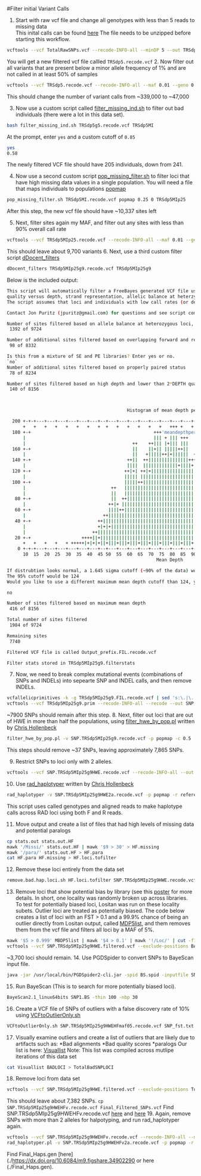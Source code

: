 #Filter initial Variant Calls
1. Start with raw vcf file and change all genotypes with less than 5 reads to missing data  
   This inital calls can be found [here](https://dx.doi.org/10.6084/m9.figshare.3490226)
      The file needs to be unzipped before starting this workflow.
```sh
vcftools --vcf TotalRawSNPs.vcf --recode-INFO-all --minDP 5 --out TRSdp5 --recode
```
   You will get a new filtered vcf file callled `TRSdp5.recode.vcf`
2.  Now filter out all variants that are present below a minor allele frequency of 1% and are not called in at least 50% of samples

```sh
vcftools --vcf TRSdp5.recode.vcf --recode-INFO-all --maf 0.01 --geno 0.5 --out TRSdp5g5 --recode
```
   This should change the number of variant calls from ~339,000 to ~47,000

3.  Now use a custom script called [filter_missing_ind.sh](https://github.com/jpuritz/dDocent/blob/master/scripts/filter_missing_ind.sh) to filter out bad individuals (there were a lot in this data set).
```sh
bash filter_missing_ind.sh TRSdp5g5.recode.vcf TRSdp5MI
```

   At the prompt, enter `yes` and a custom cutoff of `0.85`
```sh
yes
0.58
```
   The newly filtered VCF file should have 205 individuals, down from 241.

4.  Now use a second custom script [pop_missing_filter.sh](https://github.com/jpuritz/dDocent/blob/master/scripts/pop_missing_filter.sh) to filter loci that have high missing data values in a single population.  You will need a file that maps individuals to populations [popmap](./popmap)
```sh
pop_missing_filter.sh TRSdp5MI.recode.vcf popmap 0.25 0 TRSdp5MIp25
```
   After this step, the new vcf file should have ~10,337 sites left

5. Next, filter sites again my MAF, and filter out any sites with less than 90% overall call rate
```sh
vcftools --vcf TRSdp5MIp25.recode.vcf --recode-INFO-all --maf 0.01 --geno 0.9 --out TRSdp5MIp25g9 --recode
```
   This should leave about 9,700 variants
6. Next, use a third custom filter script [dDocent_filters](https://github.com/jpuritz/dDocent/blob/master/scripts/dDocent_filters)

```sh
dDocent_filters TRSdp5MIp25g9.recode.vcf TRSdp5MIp25g9
```
   Below is the included output:
```sh
This script will automatically filter a FreeBayes generated VCF file using criteria related to site depth,
quality versus depth, strand representation, allelic balance at heterzygous individuals, and paired read representation.
The script assumes that loci and individuals with low call rates (or depth) have already been removed. 

Contact Jon Puritz (jpuritz@gmail.com) for questions and see script comments for more details on particular filters 

Number of sites filtered based on allele balance at heterozygous loci, locus quality, and mapping quality / Depth
 1392 of 9724 

Number of additional sites filtered based on overlapping forward and reverse reads
 98 of 8332 

Is this from a mixture of SE and PE libraries? Enter yes or no.
`no`
Number of additional sites filtered based on properly paired status
 78 of 8234 

Number of sites filtered based on high depth and lower than 2*DEPTH quality score
 140 of 8156 



                                             Histogram of mean depth per site

  200 +-+-+---+---+---+---+---+---+--+---+---+---+---+---+---+---+---+---+---+---+---+---+--+---+---+---+---+---+-+-+
      +   +   +   +   +   +   +   +  +   +   +   +   +   +   +++ +   +   +   +   +   +   +  +   +   +   +   +   +   +
  180 +-+                                              +++'meandepthpersite' using (bin($1,binwidth)):(1.0) +-----+-+
      |                                                ||| + ||| +++                                                |
      |                                        ++    ++||| |+||| |||                                                |
  160 +-+                                      ||    ||+|| |||||++||                                              +-+
      |                                        ||   +|||||++|+||||||  ++                                            |
  140 +-+                                    ++||  ++|||||||||||||||+++|                                          +-+
      |                                      ||||  |||||||||||||+||||+||+                                           |
  120 +-+                                   ++|+| ++|+|||||||||||||||||||++                                       +-+
      |                                     ||||| |||||||||||||||||||||||||                                         |
  100 +-+                                   |||||++||||||||||||||||||||||+|  ++                                   +-+
      |                                ++   |||||||||||||||||||||||||||||||  || ++                                  |
      |                                ||   |||||||||||||||||||||||||||||||  || ||                                  |
   80 +-+                              ||  ++||||||||||||||||||||||||||||||++|| ||                                +-+
      |                               ++|+ ||||||||||||||||||||||||||||||||||+| ||+                                 |
   60 +-+                             ||||++||||||||||||||||||||||||||||||||||| |||                               +-+
      |                             ++||||||||||||||||||||||||||||||||||||||||| |||+ +                              |
   40 +-+                         ++|||||||||||||||||||||||||||||||||||||||||||++|||+|++                          +-+
      |                           +|+|+||||||||||||||||||||||||||||||||||||||||||||||+||+                           |
      |                         ++||||||||||||||||||||||||||||||||||||||||||||||||||||+||+  +++                     |
   20 +-+                   ++++||+|||||||||||||||||||||||||||||||||||||||||||||||||||||||+++||++ +++             +-+
      +   +   +   +   + +++++|+|+|+||+|||+|||+|||+|||+|||+|||+|||+|||+|||+|||+|||+|||+|||+|++||++++|++-+++++++  + +++
    0 +-+-+---+---+---+---+---+---+--+---+---+---+---+---+---+---+---+---+---+---+---+---+--+---+---+---+---+---+-+-+
      10  15  20  25  30  35  40  45 50  55  60  65  70  75  80  85  90  95 100 105 110 115120 125 130 135 140 145 150
                                                        Mean Depth

If distrubtion looks normal, a 1.645 sigma cutoff (~90% of the data) would be 289.45825122
The 95% cutoff would be 124
Would you like to use a different maximum mean depth cutoff than 124, yes or no
```

```sh
no
```

```sh
Number of sites filtered based on maximum mean depth
 416 of 8156 

Total number of sites filtered
 1984 of 9724 

Remaining sites
 7740 

Filtered VCF file is called Output_prefix.FIL.recode.vcf

Filter stats stored in TRSdp5MIp25g9.filterstats
```
7. Now, we need to break complex mutational events (combinations of SNPs and INDELs) into sepearte SNP and INDEL calls, and then remove INDELs.
```sh
vcfallelicprimitives -k -g TRSdp5MIp25g9.FIL.recode.vcf | sed 's:\.|\.:\.\/\.:g' > TRSdp5MIp25g9.prim
vcftools --vcf TRSdp5MIp25g9.prim --recode-INFO-all --recode --out SNP.TRSdp5MIp25g9 --remove-indels
```
   ~7900 SNPs should remain after this step.
8. Next, filter out loci that are out of HWE in more than half the populations, using [filter_hwe_by_pop.pl](https://github.com/jpuritz/dDocent/blob/master/scripts/filter_hwe_by_pop.pl) written by [Chris Hollenbeck](https://github.com/chollenbeck)
```sh
filter_hwe_by_pop.pl -v SNP.TRSdp5MIp25g9.recode.vcf -p popmap -c 0.5 -o SNP.TRSdp5MIp25g9HWE
```
   This steps should remove ~37 SNPs, leaving approximately 7,865 SNPs.

9. Restrict SNPs to loci only with 2 alleles.
```sh
vcftools --vcf SNP.TRSdp5MIp25g9HWE.recode.vcf --recode-INFO-all --out SNP.TRSdp5MIp25g9HWE2a --recode --max-alleles 2
```
10. Use [rad_haplotyper](https://github.com/jpuritz/WinterSchool.2016/blob/master/Exercises/Day%201/rad_haplotyper.pl) written by [Chris Hollenbeck](https://github.com/chollenbeck)
```sh
rad_haplotyper -v SNP.TRSdp5MIp25g9HWE2a.recode.vcf -p popmap -r reference.fasta -x 10 -mp 5
```
   This script uses called genotypes and aligned reads to make haplotype calls across RAD loci using both F and R reads.

11. Move output and create a list of files that had high levels of missing data and potential paralogs
```sh
cp stats.out stats.out.HF
mawk '/Missi/' stats.out.HF | mawk '$9 > 30' > HF.missing
mawk '/para/' stats.out.HF > HF.para
cat HF.para HF.missing > HF.loci.tofilter
```
12.  Remove these loci entirely from the data set
```sh
remove.bad.hap.loci.sh HF.loci.tofilter SNP.TRSdp5MIp25g9HWE.recode.vcf
```
13.  Remove loci that show potential bias by library (see this [poster](https://figshare.com/articles/Puritz_PAGXIII_Poster_1025/1287474/3) for more details.
   In short, one locality was randomly broken up across libraries.  To test for potentially biased loci, Lositan was run on these locality subets.  Outlier loci are treated as potentially biased.  The code below creates a list of loci with an FST > 0.1 and a 99.9% chance of being an outlier directly from Lositan output, called [MDP5list](./MBDP5list), and them removes them from the vcf file and filters all loci by a MAF of 5%.
```bash
mawk '$5 > 0.999' MBDP5list | mawk '$4 > 0.1' | mawk '!/Loc/' | cut -f1,2 >BADLOCI
vcftools --vcf SNP.TRSdp5MIp25g9HWE.filtered.vcf --exclude-positions BADLOCI --recode-INFO-all --maf 0.05 --out SNP.TRSdp5MIp25g9HWEHFmaf05 --recode
```

   ~3,700 loci should remain.
14. Use PGDSpider to convert SNPs to BayeScan input file.

```sh
java -jar /usr/local/bin/PGDSpider2-cli.jar -spid BS.spid -inputfile SNP.TRSdp5MIp25g9HWEHFmaf05.recode.vcf -outputfile SNP1.BS
```
15. Run BayeScan (This is to search for more potentially biased loci).
```sh
BayeScan2.1_linux64bits SNP1.BS -thin 100 -nbp 30
```
16. Create a VCF file of SNPs of outliers with a false discovery rate of 10% using [VCFtoOutlierOnly.sh](https://github.com/jpuritz/dDocent/blob/master/scripts/untested/VCFtoOutlierOnly.sh)
```sh
VCFtoOutlierOnly.sh SNP.TRSdp5MIp25g9HWEHFmaf05.recode.vcf SNP_fst.txt 0.1 SNPTRSdp5MIp25g9HWEHFmaf05
```
17. Visually examine outliers and create a list of outliers that are likely due to artifacts such as:
   *Bad alignments
   *Bad quality scores
   *paralogs
   Our list is here: [Visuallist](./Visuallist)
      Note: This list was compiled across mutlipe iterations of this data set
```sh
cat Visuallist BADLOCI > TotalBadSNPLOCI
```
18. Remove loci from data set
```sh
vcftools --vcf SNP.TRSdp5MIp25g9HWE.filtered.vcf --exclude-positions TotalBadSNPLOCI --recode-INFO-all --recode --out SNP.TRSdp5MIp25g9HWEHFv
```
   This should leave about 7,382 SNPs.
```cp SNP.TRSdp5MIp25g9HWEHFv.recode.vcf Final_Filtered_SNPs.vcf```
   Find SNP.TRSdp5MIp25g9HWEHFv.recode.vcf [here](./Final_Filtered_SNPs.vcf) and [here](https://dx.doi.org/10.6084/m9.figshare.3490232)
19. Again, remove SNPs with more than 2 alleles for halpotyping, and run rad_haplotyper again.
```sh
vcftools --vcf SNP.TRSdp5MIp25g9HWEHFv.recode.vcf --recode-INFO-all --max-alleles 2 --out SNP.TRSdp5MIp25g9HWEHFv2a --recode
rad_haplotyper.pl -v SNP.TRSdp5MIp25g9HWEHFv2a.recode.vcf -p popmap -r reference.fasta -x 15 -mp 5 -g Final_Haps.gen 
```
Find Final_Haps.gen [here](./https://dx.doi.org/10.6084/m9.figshare.34902290 or here (./Final_Haps.gen).









